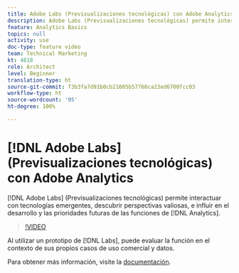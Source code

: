 ```yaml
---
title: Adobe Labs (Previsualizaciones tecnológicas) con Adobe Analytics
description: Adobe Labs (Previsualizaciones tecnológicas) permite interactuar con tecnologías emergentes, descubrir perspectivas valiosas, e influir en el desarrollo y las prioridades futuras de las funciones de Analytics.
feature: Analytics Basics
topics: null
activity: use
doc-type: feature video
team: Technical Marketing
kt: 4818
role: Architect
level: Beginner
translation-type: ht
source-git-commit: f3b3fa7d91b0cb21005b57768ca23ed6700fcc03
workflow-type: ht
source-wordcount: '95'
ht-degree: 100%

---
```



# [!DNL Adobe Labs] (Previsualizaciones tecnológicas) con Adobe Analytics

[!DNL Adobe Labs] (Previsualizaciones tecnológicas) permite interactuar con tecnologías emergentes, descubrir perspectivas valiosas, e influir en el desarrollo y las prioridades futuras de las funciones de [!DNL Analytics].

>[!VIDEO](https://video.tv.adobe.com/v/32841/?quality=12)

Al utilizar un prototipo de [!DNL Labs], puede evaluar la función en el contexto de sus propios casos de uso comercial y datos.

Para obtener más información, visite la [documentación](https://docs.adobe.com/content/help/es-ES/analytics/analyze/tech-previews/overview.html).
